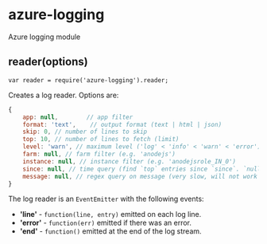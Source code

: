 # azure-logging #

Azure logging module


## reader(options) ##

```
var reader = require('azure-logging').reader;
```

Creates a log reader. Options are:

```js
{
    app: null,        // app filter
    format: 'text',    // output format (text | html | json)
    skip: 0, // number of lines to skip
    top: 10, // number of lines to fetch (limit)
    level: 'warn', // maximum level ('log' < 'info' < 'warn' < 'error')
    farm: null, // farm filter (e.g. 'anodejs')
    instance: null, // instance filter (e.g. 'anodejsrole_IN_0')
    since: null, // time query (find `top` entries since `since`. `null` means now).
    message: null, // regex query on message (very slow, will not work probably)
}
```

The log reader is an `EventEmitter` with the following events:

 * __'line'__ - `function(line, entry)` emitted on each log line.
 * __'error'__ - `function(err)` emitted if there was an error.
 * __'end'__ - `function()` emitted at the end of the log stream.
